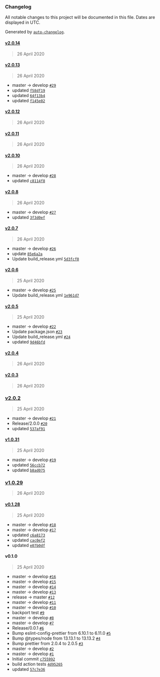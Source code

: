 ### Changelog

All notable changes to this project will be documented in this file. Dates are displayed in UTC.

Generated by [`auto-changelog`](https://github.com/CookPete/auto-changelog).

#### [v2.0.14](https://github.com/schmas/github-actions-vscode-extenxion-playground/compare/v2.0.13...v2.0.14)

> 26 April 2020

#### [v2.0.13](https://github.com/schmas/github-actions-vscode-extenxion-playground/compare/v2.0.12...v2.0.13)

> 26 April 2020

- master -&gt; develop [`#29`](https://github.com/schmas/github-actions-vscode-extenxion-playground/pull/29)
- updated [`f58df19`](https://github.com/schmas/github-actions-vscode-extenxion-playground/commit/f58df19bda345803e633244fd415ed59e8dddc2e)
- updated [`64f13b4`](https://github.com/schmas/github-actions-vscode-extenxion-playground/commit/64f13b47580ddd3fa52d900ac1431529863109bf)
- updated [`f145e02`](https://github.com/schmas/github-actions-vscode-extenxion-playground/commit/f145e02a5ff92b604fe0c6f114bb779d40c45c0a)

#### [v2.0.12](https://github.com/schmas/github-actions-vscode-extenxion-playground/compare/v2.0.11...v2.0.12)

> 26 April 2020

#### [v2.0.11](https://github.com/schmas/github-actions-vscode-extenxion-playground/compare/v2.0.10...v2.0.11)

> 26 April 2020

#### [v2.0.10](https://github.com/schmas/github-actions-vscode-extenxion-playground/compare/v2.0.8...v2.0.10)

> 26 April 2020

- master -&gt; develop [`#28`](https://github.com/schmas/github-actions-vscode-extenxion-playground/pull/28)
- updated [`c8114f8`](https://github.com/schmas/github-actions-vscode-extenxion-playground/commit/c8114f88c637f3a62d88d4efe82f0f92880fc056)

#### [v2.0.8](https://github.com/schmas/github-actions-vscode-extenxion-playground/compare/v2.0.7...v2.0.8)

> 26 April 2020

- master -&gt; develop [`#27`](https://github.com/schmas/github-actions-vscode-extenxion-playground/pull/27)
- updated [`3f3d0ef`](https://github.com/schmas/github-actions-vscode-extenxion-playground/commit/3f3d0eff1473335538821af7f8dfd6e0d7d94f72)

#### [v2.0.7](https://github.com/schmas/github-actions-vscode-extenxion-playground/compare/v2.0.6...v2.0.7)

> 26 April 2020

- master -&gt; develop [`#26`](https://github.com/schmas/github-actions-vscode-extenxion-playground/pull/26)
- update [`85e6a2a`](https://github.com/schmas/github-actions-vscode-extenxion-playground/commit/85e6a2a7cd4ce05dcc55aac5f8791f1a9d4db01a)
- Update build_release.yml [`5d3fcf0`](https://github.com/schmas/github-actions-vscode-extenxion-playground/commit/5d3fcf0c79cb2f3074ad35ef8f19deb466c4974b)

#### [v2.0.6](https://github.com/schmas/github-actions-vscode-extenxion-playground/compare/v2.0.5...v2.0.6)

> 25 April 2020

- master -&gt; develop [`#25`](https://github.com/schmas/github-actions-vscode-extenxion-playground/pull/25)
- Update build_release.yml [`1e961d7`](https://github.com/schmas/github-actions-vscode-extenxion-playground/commit/1e961d7e1420b7f21ed015a5ace09d7bb752df32)

#### [v2.0.5](https://github.com/schmas/github-actions-vscode-extenxion-playground/compare/v2.0.4...v2.0.5)

> 25 April 2020

- master -&gt; develop [`#22`](https://github.com/schmas/github-actions-vscode-extenxion-playground/pull/22)
- Update package.json [`#23`](https://github.com/schmas/github-actions-vscode-extenxion-playground/pull/23)
- Update build_release.yml [`#24`](https://github.com/schmas/github-actions-vscode-extenxion-playground/pull/24)
- updated [`9d46bfd`](https://github.com/schmas/github-actions-vscode-extenxion-playground/commit/9d46bfd2cdba064b20a0d8d435f836c502ac710a)

#### [v2.0.4](https://github.com/schmas/github-actions-vscode-extenxion-playground/compare/v2.0.3...v2.0.4)

> 26 April 2020

#### [v2.0.3](https://github.com/schmas/github-actions-vscode-extenxion-playground/compare/v2.0.2...v2.0.3)

> 26 April 2020

### [v2.0.2](https://github.com/schmas/github-actions-vscode-extenxion-playground/compare/v1.0.31...v2.0.2)

> 25 April 2020

- master -&gt; develop [`#21`](https://github.com/schmas/github-actions-vscode-extenxion-playground/pull/21)
- Release/2.0.0 [`#20`](https://github.com/schmas/github-actions-vscode-extenxion-playground/pull/20)
- updated [`537af91`](https://github.com/schmas/github-actions-vscode-extenxion-playground/commit/537af91de189b2d923961b86f9d413df16528ffd)

#### [v1.0.31](https://github.com/schmas/github-actions-vscode-extenxion-playground/compare/v1.0.29...v1.0.31)

> 25 April 2020

- master -&gt; develop [`#19`](https://github.com/schmas/github-actions-vscode-extenxion-playground/pull/19)
- updated [`56ccb72`](https://github.com/schmas/github-actions-vscode-extenxion-playground/commit/56ccb72db9db79fb55d3088e3d626914fbb8c0d8)
- updated [`b8ad075`](https://github.com/schmas/github-actions-vscode-extenxion-playground/commit/b8ad075048bc66c506c428bd019581ea70c09de9)

### [v1.0.29](https://github.com/schmas/github-actions-vscode-extenxion-playground/compare/v0.1.28...v1.0.29)

> 26 April 2020

#### [v0.1.28](https://github.com/schmas/github-actions-vscode-extenxion-playground/compare/v0.1.0...v0.1.28)

> 25 April 2020

- master -&gt; develop [`#18`](https://github.com/schmas/github-actions-vscode-extenxion-playground/pull/18)
- master -&gt; develop [`#17`](https://github.com/schmas/github-actions-vscode-extenxion-playground/pull/17)
- updated [`c6a8173`](https://github.com/schmas/github-actions-vscode-extenxion-playground/commit/c6a81736fce605d87683b271bbc8ee504233eb87)
- updated [`cac0ef2`](https://github.com/schmas/github-actions-vscode-extenxion-playground/commit/cac0ef2ba2d8550ad7f0c7f2ecebe784a9e517b0)
- updated [`e07b0df`](https://github.com/schmas/github-actions-vscode-extenxion-playground/commit/e07b0dff4ddb19b2339fd55eb01dd4d5b287ae0b)

#### v0.1.0

> 25 April 2020

- master -&gt; develop [`#16`](https://github.com/schmas/github-actions-vscode-extenxion-playground/pull/16)
- master -&gt; develop [`#15`](https://github.com/schmas/github-actions-vscode-extenxion-playground/pull/15)
- master -&gt; develop [`#14`](https://github.com/schmas/github-actions-vscode-extenxion-playground/pull/14)
- master -&gt; develop [`#13`](https://github.com/schmas/github-actions-vscode-extenxion-playground/pull/13)
- release -&gt; master [`#12`](https://github.com/schmas/github-actions-vscode-extenxion-playground/pull/12)
- master -&gt; develop [`#11`](https://github.com/schmas/github-actions-vscode-extenxion-playground/pull/11)
- master -&gt; develop [`#10`](https://github.com/schmas/github-actions-vscode-extenxion-playground/pull/10)
- backport test [`#9`](https://github.com/schmas/github-actions-vscode-extenxion-playground/pull/9)
- master -&gt; develop [`#8`](https://github.com/schmas/github-actions-vscode-extenxion-playground/pull/8)
- master -&gt; develop [`#7`](https://github.com/schmas/github-actions-vscode-extenxion-playground/pull/7)
- Release/0.0.1 [`#6`](https://github.com/schmas/github-actions-vscode-extenxion-playground/pull/6)
- Bump eslint-config-prettier from 6.10.1 to 6.11.0 [`#5`](https://github.com/schmas/github-actions-vscode-extenxion-playground/pull/5)
- Bump @types/node from 13.13.1 to 13.13.2 [`#4`](https://github.com/schmas/github-actions-vscode-extenxion-playground/pull/4)
- Bump prettier from 2.0.4 to 2.0.5 [`#3`](https://github.com/schmas/github-actions-vscode-extenxion-playground/pull/3)
- master -&gt; develop [`#2`](https://github.com/schmas/github-actions-vscode-extenxion-playground/pull/2)
- master -&gt; develop [`#1`](https://github.com/schmas/github-actions-vscode-extenxion-playground/pull/1)
- Initial commit [`c755992`](https://github.com/schmas/github-actions-vscode-extenxion-playground/commit/c7559922f777334854a72a25d10a5f5659ae25cb)
- build action tests [`4d95265`](https://github.com/schmas/github-actions-vscode-extenxion-playground/commit/4d9526582f7369c9b2be4b3f28102cd3c48baed1)
- updated [`57c7e36`](https://github.com/schmas/github-actions-vscode-extenxion-playground/commit/57c7e3663f63b6f51b9cc6615e3c0c43f92de7ec)
